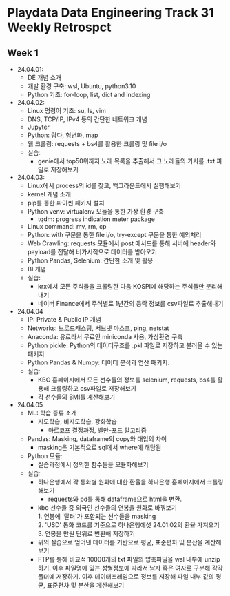 # Playdata Data Engineering Track 31 Weekly Retrospct
## Week 1
- 24.04.01: 
    - DE 개념 소개
    - 개발 환경 구축: wsl, Ubuntu, python3.10
    - Python 기초: for-loop, list, dict and indexing
- 24.04.02:
    - Linux 명령어 기초: su, ls, vim
    - DNS, TCP/IP, IPv4 등의 간단한 네트워크 개념
    - Jupyter
    - Python: 람다, 형변화, map
    - 웹 크롤링: requests + bs4를 활용한 크롤링 및 file i/o
    - 실습: 
        - genie에서 top50위까지 노래 목록을 추출해서 그 노래들의 가사를 .txt 파일로 저장해보기
- 24.04.03:
    - Linux에서 process의 id를 찾고, 백그라운드에서 실행해보기
    - kernel 개념 소개
    - pip를 통한 파이썬 패키지 설치
    - Python venv: virtualenv 모듈을 통한 가상 환경 구축
        - tqdm: progress indication meter package
    - Linux command: mv, rm, cp
    - Python: with 구문을 통한 file i/o, try-except 구문을 통한 예외처리
    - Web Crawling: requests 모듈에서 post 메서드를 통해 서버에 header와 payload를 전달해 비가시적으로 데이터를 받아오기
    - Python Pandas, Selenium: 간단한 소개 및 활용
    - BI 개념
    - 실습: 
        - krx에서 모든 주식들을 크롤링한 다음 KOSPI에 해당하는 주식들만 분리해내기
        - 네이버 Finance에서 주식별로 1년간의 등락 정보를 csv파일로 추출해내기
- 24.04.04
    - IP: Private & Public IP 개념
    - Networks: 브로드캐스팅, 서브넷 마스크, ping, netstat
    - Anaconda: 유료라서 무료인 miniconda 사용, 가상환경 구축
    - Python pickle: Python의 데이터구조를 .pkl 파일로 저장하고 불러올 수 있는 패키지
    - Python Pandas & Numpy: 데이터 분석과 연산 패키지. 
    - 실습: 
        - KBO 홈페이지에서 모든 선수들의 정보를 selenium, requests, bs4를 활용해 크롤링하고 csv파일로 저장해보기
        - 각 선수들의 BMI를 계산해보기
- 24.04.05
    - ML: 학습 종류 소개
        - 지도학습, 비지도학습, 강화학습
            - [마르코프 결정과정](https://ko.wikipedia.org/wiki/%EB%A7%88%EB%A5%B4%EC%BD%94%ED%94%84_%EA%B2%B0%EC%A0%95_%EA%B3%BC%EC%A0%95), [벨만-포드 알고리즘](https://ko.wikipedia.org/wiki/%EB%B2%A8%EB%A8%BC-%ED%8F%AC%EB%93%9C_%EC%95%8C%EA%B3%A0%EB%A6%AC%EC%A6%98)
    - Pandas: Masking, dataframe의 copy와 대입의 차이 
        - masking은 기본적으로 sql에서 where에 해당됨
    - Python 모듈:
        - 실습과정에서 정의한 함수들을 모듈화해보기
    - 실습:
        - 하나은행에서 각 통화별 원화에 대한 환율을 하나은행 홈페이지에서 크롤링해보기
            - requests와 pd를 통해 dataframe으로 html을 변환.
        - kbo 선수들 중 외국인 선수들의 연봉을 원화로 바꿔보기   
                1. 연봉에 '달러'가 포함되는 선수들을 masking   
                2. 'USD' 통화 코드를 기준으로 하나은행에섯 24.01.02의 환율 가져오기   
                3. 연봉을 만원 단위로 변환해 저장하기   
        - 위의 실습으로 얻어낸 데이터를 기반으로 평균, 표준편차 및 분산을 계산해보기
        - FTP를 통해 비교적 10000개의 txt 파일의 압축파일을 wsl 내부에 unzip하기. 이후 파일명에 있는 성별정보에 따라서 남자 혹은 여자로 구분해 각각 폴더에 저장하기. 이후 데이터프레임으로 정보를 저장해 파일 내부 값의 평균, 표준편차 및 분산을 계산해보기
